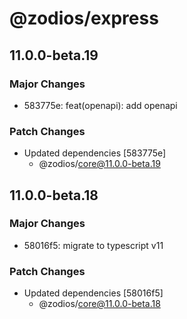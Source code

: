 # @zodios/express

## 11.0.0-beta.19

### Major Changes

- 583775e: feat(openapi): add openapi

### Patch Changes

- Updated dependencies [583775e]
  - @zodios/core@11.0.0-beta.19

## 11.0.0-beta.18

### Major Changes

- 58016f5: migrate to typescript v11

### Patch Changes

- Updated dependencies [58016f5]
  - @zodios/core@11.0.0-beta.18
